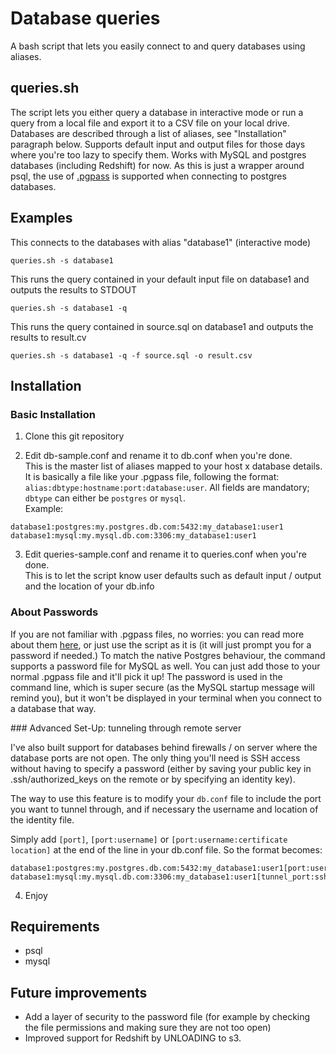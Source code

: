# Database queries

A bash script that lets you easily connect to and query databases using aliases. 

## queries.sh

The script lets you either query a database in interactive mode or run a query from a local file and export it to a CSV file on your local drive.
Databases are described through a list of aliases, see "Installation" paragraph below. 
Supports default input and output files for those days where you're too lazy to specify them.
Works with MySQL and postgres databases (including Redshift) for now. 
As this is just a wrapper around psql, the use of [.pgpass](http://www.postgresql.org/docs/current/static/libpq-pgpass.html) is supported when connecting to postgres databases.

## Examples

This connects to the databases with alias "database1" (interactive mode)
```
queries.sh -s database1
```

This runs the query contained in your default input file on database1 and outputs the results to STDOUT
```
queries.sh -s database1 -q
```

This runs the query contained in source.sql on database1 and outputs the results to result.cv
```
queries.sh -s database1 -q -f source.sql -o result.csv
```

## Installation

### Basic Installation

1. Clone this git repository

2. Edit db-sample.conf and rename it to db.conf when you're done.  
This is the master list of aliases mapped to your host x database details.  
It is basically a file like your .pgpass file, following the format: `alias:dbtype:hostname:port:database:user`. 
All fields are mandatory; `dbtype` can either be `postgres` or `mysql`.  
Example: 
 ```
database1:postgres:my.postgres.db.com:5432:my_database1:user1
database1:mysql:my.mysql.db.com:3306:my_database1:user1
```

3. Edit queries-sample.conf and rename it to queries.conf when you're done.  
This is to let the script know user defaults such as default input / output and the location of your db.info

### About Passwords

If you are not familiar with .pgpass files, no worries: you can read more about them [here](http://www.postgresql.org/docs/current/static/libpq-pgpass.html), or just use the script as it is (it will just prompt you for a password if needed.)
To match the native Postgres behaviour, the command supports a password file for MySQL as well. You can just add those to your normal .pgpass file and it'll pick it up! 
The password is used in the command line, which is super secure (as the MySQL startup message will remind you), but it won't be displayed in your terminal when you connect to a database that way. 

### Advanced Set-Up: tunneling through remote server

I've also built support for databases behind firewalls / on server where the database ports are not open. 
The only thing you'll need is SSH access without having to specify a password (either by saving your public key in .ssh/authorized_keys on the remote or by specifying an identity key).

The way to use this feature is to modify your `db.conf` file to include the port you want to tunnel through, and if necessary the username and location of the identity file.

Simply add `[port]`, `[port:username]` or `[port:username:certificate location]` at the end of the line in your db.conf file. So the format becomes:
  ```
database1:postgres:my.postgres.db.com:5432:my_database1:user1[port:username:certificate]
database1:mysql:my.mysql.db.com:3306:my_database1:user1[tunnel_port:ssh_username:my_certificate]
```

4. Enjoy

## Requirements
+ psql
+ mysql

## Future improvements
+ Add a layer of security to the password file (for example by checking the file permissions and making sure they are not too open)
+ Improved support for Redshift by UNLOADING to s3.